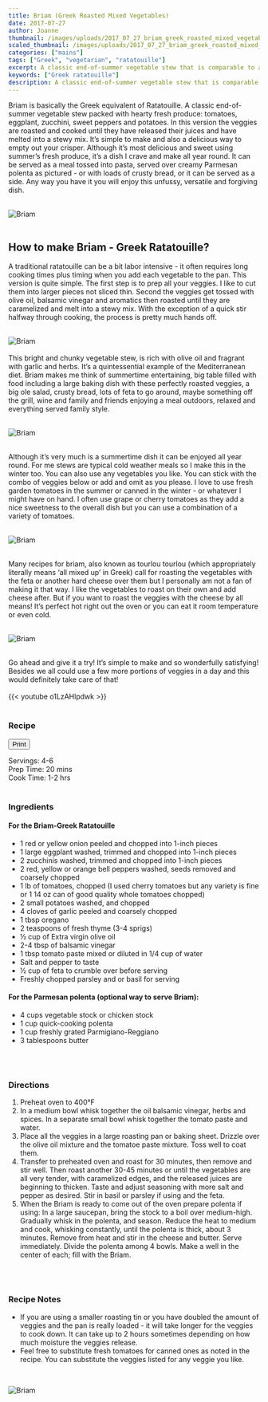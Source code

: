 ```yaml
---
title: Briam (Greek Roasted Mixed Vegetables)
date: 2017-07-27
author: Joanne
thumbnail: /images/uploads/2017_07_27_briam_greek_roasted_mixed_vegetables_1.jpg
scaled_thumbnail: /images/uploads/2017_07_27_briam_greek_roasted_mixed_vegetables_0.jpg
categories: ["mains"]
tags: ["Greek", "vegetarian", "ratatouille"]
excerpt: A classic end-of-summer vegetable stew that is comparable to a Greek ratatouille
keywords: ["Greek ratatouille"]
description: A classic end-of-summer vegetable stew that is comparable to a Greek ratatouille
---
```

<span class="blog-text">

Briam is basically the Greek equivalent of Ratatouille. A classic end-of-summer vegetable stew packed with hearty fresh produce: tomatoes, eggplant, zucchini, sweet peppers and potatoes. In this version the veggies are roasted and cooked until they have released their juices and have melted into a stewy mix. It’s simple to make and also a delicious way to empty out your crisper. Although it’s most delicious and sweet using summer’s fresh produce, it’s a dish I crave and make all year round. It can be served as a meal tossed into pasta, served over creamy Parmesan polenta as pictured - or with loads of crusty bread, or it can be served as a side. Any way you have it you will enjoy this unfussy, versatile and forgiving dish.
</br>
</br>

![Briam](/images/uploads/2017_07_27_briam_greek_roasted_mixed_vegetables_2.jpg)
</br>
</br>

## How to make Briam - Greek Ratatouille?
A traditional ratatouille can be a bit labor intensive - it often requires long cooking times plus timing when you add each vegetable to the pan. This version is quite simple. The first step is to prep all your veggies. I like to cut them into larger pieces not sliced thin. Second the veggies get tossed with olive oil, balsamic vinegar and aromatics then roasted until they are caramelized and melt into a stewy mix.
With the exception of a quick stir halfway through cooking, the process is pretty much hands off.
</br>
</br>

![Briam](/images/uploads/2017_07_27_briam_greek_roasted_mixed_vegetables_3.jpg)
</br>
</br>
This bright and chunky vegetable stew, is rich with olive oil and fragrant with garlic and herbs. It’s a quintessential example of the Mediterranean diet. Briam makes me think of summertime entertaining, big table filled with food including a large baking dish with these perfectly roasted veggies, a big ole salad, crusty bread, lots of feta to go around, maybe something off the grill, wine and family and friends enjoying a meal outdoors, relaxed and everything served family style.
</br>
</br>

![Briam](/images/uploads/2017_07_27_briam_greek_roasted_mixed_vegetables_4.jpg)
</br>
</br>

Although it’s very much is a summertime dish it can be enjoyed all year round. For me stews are typical cold weather meals so I make this in the winter too. You can also use any vegetables you like. You can stick with the combo of veggies below or add and omit as you please. I love to use fresh garden tomatoes in the summer or canned in the winter - or whatever I might have on hand. I often use grape or cherry tomatoes as they add a nice sweetness to the overall dish but you can use a combination of a variety of tomatoes.
</br>
</br>

![Briam](/images/uploads/2017_07_27_briam_greek_roasted_mixed_vegetables_5.jpg)
</br>
</br>

Many recipes for briam, also known as tourlou tourlou (which appropriately literally means ‘all mixed up’ in Greek) call for roasting the vegetables with the feta or another hard cheese over them but I personally am not a fan of making it that way. I like the vegetables to roast on their own and add cheese after. But if you want to roast the veggies with the cheese by all means! It’s perfect hot right out the oven or you can eat it room temperature or even cold.
</br>
</br>

![Briam](/images/uploads/2017_07_27_briam_greek_roasted_mixed_vegetables_6.jpg)
</br>
</br>

Go ahead and give it a try! It’s simple to make and so wonderfully satisfying! Besides we all could use a few more portions of veggies in a day and this would definitely take care of that!
</br>
</br>
{{< youtube o1LzAHlpdwk >}}
</br>
</br>
</span>

### Recipe
<div print_button><form>
<input type="button" value="Print" class="btn__print" onClick="window.print()">
</form></div>

<div>Servings: <span itemprop="recipeYield">4-6</div>
<div>Prep Time: <meta itemprop="prepTime" content="PT20M">20 mins</div>
<div>Cook Time: <meta itemprop="cookTime" content="PT60M">1-2 hrs</div>
</br>

### Ingredients

#### For the Briam-Greek Ratatouille

* <span itemprop="recipeIngredient">1 red or yellow onion peeled and chopped into 1-inch pieces</span>
* <span itemprop="recipeIngredient">1 large eggplant washed, trimmed and chopped into 1-inch pieces</span>
* <span itemprop="recipeIngredient">2 zucchinis washed, trimmed and chopped into 1-inch pieces</span>
* <span itemprop="recipeIngredient">2 red, yellow or orange bell peppers washed, seeds removed and coarsely chopped</span>
* <span itemprop="recipeIngredient">1 lb of tomatoes, chopped (I used cherry tomatoes but any variety is fine or 1 14 oz can of good quality whole tomatoes chopped)</span>
* <span itemprop="recipeIngredient">2 small potatoes washed, and chopped</span>
* <span itemprop="recipeIngredient">4 cloves of garlic peeled and coarsely chopped</span>
* <span itemprop="recipeIngredient">1 tbsp oregano</span>
* <span itemprop="recipeIngredient">2 teaspoons of fresh thyme (3-4 sprigs)</span>
* <span itemprop="recipeIngredient">½ cup of Extra virgin olive oil</span>
* <span itemprop="recipeIngredient">2-4 tbsp of balsamic vinegar</span>
* <span itemprop="recipeIngredient">1 tbsp tomato paste mixed or diluted in 1/4 cup of water</span>
* <span itemprop="recipeIngredient">Salt and pepper to taste</span>
* <span itemprop="recipeIngredient">½ cup of feta to crumble over before serving</span>
* <span itemprop="recipeIngredient">Freshly chopped parsley and or basil for serving</span>

#### For the Parmesan polenta (optional way to serve Briam):

* 4 cups vegetable stock or chicken stock
* 1 cup quick-cooking polenta
* 1 cup freshly grated Parmigiano-Reggiano
* 3 tablespoons butter
</br>
</br>

### Directions

1. Preheat oven to 400°F
1. In a medium bowl whisk together the oil balsamic vinegar, herbs and spices. In a separate small bowl whisk together the tomato paste and water.
1. Place all the veggies in a large roasting pan or baking sheet. Drizzle over the olive oil mixture and the tomatoe paste mixture. Toss well to coat them.
1. Transfer to preheated oven and roast for 30 minutes, then remove and stir well. Then roast another 30-45 minutes or until the vegetables are all very tender, with caramelized edges, and the released juices are beginning to thicken. Taste and adjust seasoning with more salt and pepper as desired. Stir in basil or parsley if using and the feta.
1. When the Briam is ready to come out of the oven prepare polenta if using: In a large saucepan, bring the stock to a boil over medium-high. Gradually whisk in the polenta, and season. Reduce the heat to medium and cook, whisking constantly, until the polenta is thick, about 3 minutes. Remove from heat and stir in the cheese and butter. Serve immediately. Divide the polenta among 4 bowls. Make a well in the center of each; fill with the Briam.
</br>
</br>

### Recipe Notes
* If you are using a smaller roasting tin or you have doubled the amount of veggies and the pan is really loaded - it will take longer for the veggies to cook down. It can take up to 2 hours sometimes depending on how much moisture the veggies release.
* Feel free to substitute fresh tomatoes for canned ones as noted in the recipe. You can substitute the veggies listed for any veggie you like. 
</br>

![Briam](/images/uploads/2017_07_27_briam_greek_roasted_mixed_vegetables_7.jpg)